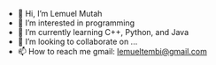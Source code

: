 - 👋 Hi, I’m Lemuel Mutah
- 👀 I’m interested in programming 
- 🌱 I’m currently learning C++, Python, and Java
- 💞️ I’m looking to collaborate on ...
- 📫 How to reach me gmail: lemueltembi@gmail.com

<!---
LemuelTembi/LemuelTembi is a ✨ special ✨ repository because its `README.md` (this file) appears on your GitHub profile.
You can click the Preview link to take a look at your changes.
--->
